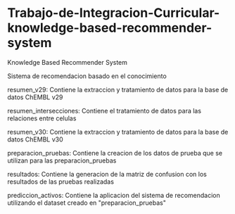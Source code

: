 # Trabajo-de-Integracion-Curricular-knowledge-based-recommender-system
Knowledge Based Recommender System

Sistema de recomendacion basado en el conocimiento


resumen_v29:
Contiene la extraccion y tratamiento de datos para la base de datos ChEMBL v29

resumen_intersecciones:
Contiene el tratamiento de datos para las relaciones entre celulas


resumen_v30:
Contiene la extraccion y tratamiento de datos para la base de datos ChEMBL v30

preparacion_pruebas:
Contiene la creacion de los datos de prueba que se utilizan para las preparacion_pruebas

resultados:
Contiene la generacion de la matriz de confusion con los resultados de las pruebas realizadas

prediccion_activos:
Contiene la aplicacion del sistema de recomendacion utilizando el dataset creado en "preparacion_pruebas" 
